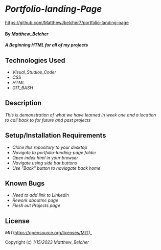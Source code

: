# _Portfolio-landing-Page_

https://github.com/MatthewJbelcher7/portfolio-landing-page

#### By _Matthew_Belcher_

#### _A Beginning HTML for all of my projects_

## Technologies Used

* _Visual_Studios_Coder_
* _CSS_
* _HTML_
* _GIT_BASH_

## Description

_This is demonstration of what we have learned in week one and a location to call back to for future and past projects_

## Setup/Installation Requirements

* _Clone this repository to your desktop_
* _Navigate to portfolio-landing-page folder_
* _Open index.html in your browser_
* _Navigate using side bar buttons_
* _Use "Back" button to naviagate back home_

## Known Bugs
* _Need to add link to Linkedin_
* _Rework aboutme page_
* _Flesh out Projects page_


## License

_MIT_(https://opensource.org/licenses/MIT)_

Copyright (c) _1/15/2023_ _Matthew_Belcher_